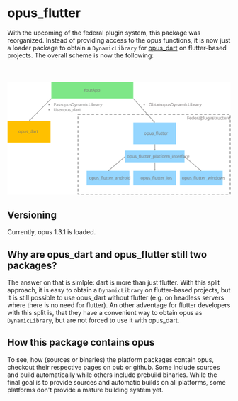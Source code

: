 # opus_flutter
With the upcoming of the federal plugin system, this package was reorganized.
Instead of providing access to the opus functions, it is now just a loader package to obtain a `DynamicLibrary` for [opus_dart](https://pub.dev/packages/opus_dart) on flutter-based projects.
The overall scheme is now the following:
<br/><br/>
<br/><br/>
![scheme](./doc/scheme.svg)

## Versioning
Currently, opus 1.3.1 is loaded.

## Why are opus_dart and opus_flutter still two packages?
The answer on that is simlple: dart is more than just flutter. With this split approach, it is easy to obtain a `DynamicLibrary` on flutter-based projects, but it is still possible to use opus_dart without flutter (e.g. on headless servers where there is no need for flutter). An other adventage for flutter developers with this split is, that they have a convenient way to obtain opus as `DynamicLibrary`, but are not forced to use it with opus_dart.

## How this package contains opus
To see, how (sources or binaries) the platform packages contain opus, checkout their respective pages on pub or github. Some include sources and build automatically while others include prebuild binaries. While the final goal is to provide sources and automatic builds on all platforms, some platforms don't provide a mature building system yet.